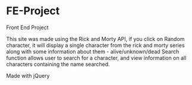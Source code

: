 # FE-Project
 Front End Project

This site was made using the Rick and Morty API, if you click on Random character, it will display a single character from the rick and morty series
along with some information about them - alive/unknown/dead
Search function allows user to search for a character, and view information on all characters containing the name searched.

Made with jQuery